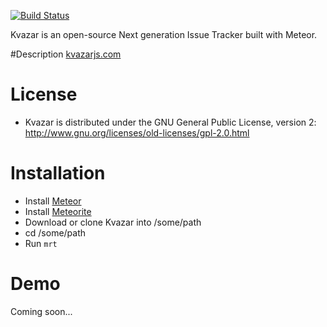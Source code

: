 [![Build Status](https://travis-ci.org/AristosGroup/kvazar.png?branch=master)](https://travis-ci.org/AristosGroup/kvazar)

Kvazar is an open-source Next generation Issue Tracker built with Meteor.

#Description
    [kvazarjs.com](http://kvazarjs.com)

# License
- Kvazar is distributed under the  GNU General Public License, version 2:
  http://www.gnu.org/licenses/old-licenses/gpl-2.0.html


# Installation
  - Install [Meteor](http://meteor.com)
  - Install [Meteorite](https://github.com/oortcloud/meteorite/)
  - Download or clone Kvazar into /some/path
  - cd /some/path
  - Run `mrt`

  # Demo
  Coming soon...
